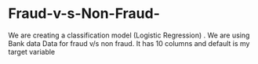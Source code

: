 # Fraud-v-s-Non-Fraud-
We are creating a classification model (Logistic Regression) . We are using Bank  data Data for fraud v/s non fraud. It has 10 columns and default is my target variable
